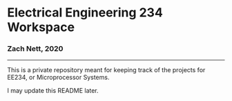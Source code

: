 # Electrical Engineering 234 Workspace
### Zach Nett, 2020
----
This is a private repository meant for keeping track of the projects for EE234, or Microprocessor Systems.

I may update this README later.
